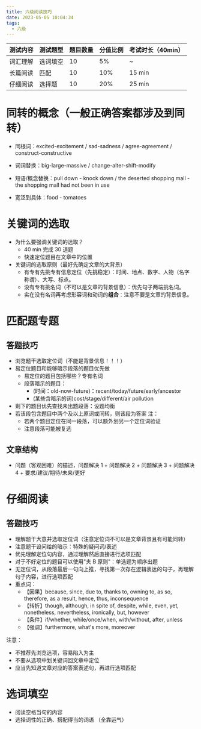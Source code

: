 ```yaml
---
title: 六级阅读技巧
date: 2023-05-05 10:04:34
tags:
  - 六级
---
```


| 测试内容 | 测试题型 | 题目数量 | 分值比例 | 考试时长（40min） |
| -------- | -------- | -------- | -------- | ----------------- |
| 词汇理解 | 选词填空 | 10       | 5%       | ~                 |
| 长篇阅读 | 匹配     | 10       | 10%      | 15 min            |
| 仔细阅读 | 选择题   | 10       | 20%      | 25 min            |

<!--more-->

# **同转**的概念（一般正确答案都涉及到同转）

- 同根词：excited-excitement / sad-sadness / agree-agreement / construct-constructive

- 词词替换：big-large-massive / change-alter-shift-modify

- 短语/概念替换：pull down - knock down / the deserted shopping mall - the shopping mall had not been in use

- 宽泛到具体：food - tomatoes

# **关键词**的选取

- 为什么要强调关键词的选取？
  - 40 min 完成 30 道题
  - 快速定位题目在文章中的位置
- 关键词的选取原则（最好先确定文章的大背景）
  - 有专有先挑专有信息定位（先挑稳定）：时间、地点、数字、人物（名字 称谓）、大写、标点。
  - 没有专有挑名词（不可以是文章的背景信息）：优先句子两端挑名词。
  - 实在没有名词再考虑形容词和动词的**组合**：注意不要是文章的背景信息。

# 匹配题专题

## 答题技巧

- 浏览题干选取定位词（不能是背景信息！！！）
- 易定位题目和能够暗示段落的题目优先做
  - 易定位的题目包括哪些？专有名词
  - 段落暗示的题目：
    - (时间：old-now-future)：recent/today/future/early/ancestor
    - (某些含暗示的词)cost/stage/different/air pollution
- 剩下的题目优先查找未出题段落：设题均衡
- 若该段包含题目中两个及以上原词或同转，则该段为答案
  注：
  - 若两个题目定位在同一段落，可以额外划另一个定位词验证
  - 注意段落可能被复选

## 文章结构

- 问题（客观困难）的描述，问题解决 1 + 问题解决 2 + 问题解决 3 + 问题解决 4 + 要求/建议/期待/未来/更好

# 仔细阅读

## 答题技巧

- 理解题干大意并选取定位词（注意定位词不可以是文章背景且有可能同转）
- 注意题干设问给的暗示：特殊的疑问词/表述
- 优先理解定位句内容，通过理解然后直接进行选项匹配
- 对于不好定位的题目可以使用"夹 B 原则"：单选题为顺序出题
- 无定位词，从段落最后一句向上推，寻找第一次存在逻辑表达的句子，再理解句子内容，进行选项匹配
- 重点词：
  - 【因果】because, since, due to, thanks to, owning to, as so, therefore, as a result, hence, thus, inconsequence
  - 【转折】though, although, in spite of, despite, while, even, yet, nonetheless, nevertheless, ironically, but, however
  - 【条件】if/whether, while/once/when, with/without, after, unless
  - 【强调】furthermore, what's more, moreover

注意：

- 不推荐先浏览选项，容易陷入为主
- 不要从选项中划关键词回文章中定位
- 应当先知道文章对应的答案表述句，再进行选项匹配

# 选词填空

- 阅读空格当句的内容
- 选择词性的正确、搭配得当的词语
  （全靠运气）
